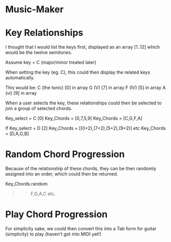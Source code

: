 # Music-Maker

# Key Relationships

I thought that I would list the keys first, displayed as an array [1..12] which would be the twelve semitones.

Assume key = C (major/minor treated later)

When setting the key (eg. C), this could then display the related keys automatically.

This would be:
C (the tonic) [0] in array
G (V) [7] in array
F (IV) [5] in array
A (vi) [9] in array

When a user selects the key, these relationships could then be selected to join a group of selected chords.

Key_select = C [0]
Key_Chords = [0,7,5,9]
Key_Chords = [C,G,F,A]

If Key_select = D [2]
Key_Chords = [(0+2),(7+2),(5+2),(9+2)] etc
Key_Chords = [D,A,G,B]

# Random Chord Progression

Because of the relationship of these chords, they can be then randomly assigned into an order, which could then be returned.

Key_Chords.random
>> F,G,A,C etc.

# Play Chord Progression

For simplicity sake, we could then convert this into a Tab form for guitar (simplicity) to play (haven't got into MIDI yet!)
